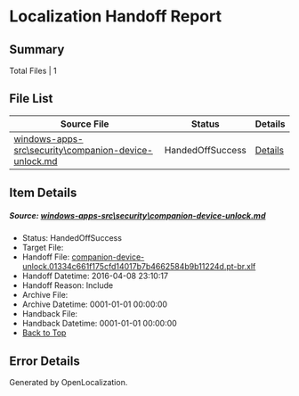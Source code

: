 # <a name='report-top'></a> Localization Handoff Report

## Summary
 Total Files | 1

## File List
 Source File | Status | Details 
 ----------- | ------ | ------- 
 [windows-apps-src\security\companion-device-unlock.md](https://github.com/Microsoft/windows-apps/blob/ec3ba5402ab4dc42e9f584e6956fe23487a36f3e/windows-apps-src/security/companion-device-unlock.md) | HandedOffSuccess | [Details](#e073ddda47d9461a687bdf277e60a20dc103e3fd3449)

## Item Details
##### <a name='e073ddda47d9461a687bdf277e60a20dc103e3fd3449'></a> Source: [windows-apps-src\security\companion-device-unlock.md](https://github.com/Microsoft/windows-apps/blob/ec3ba5402ab4dc42e9f584e6956fe23487a36f3e/windows-apps-src/security/companion-device-unlock.md)
* Status: HandedOffSuccess
* Target File: 
* Handoff File: [companion-device-unlock.01334c661f175cfd14017b7b4662584b9b11224d.pt-br.xlf](https://github.com/Microsoft/WDG.handoff/blob/62f05b4683ac6123d8e7ed9035b405f03441e914/ol-handoff/Microsoft/windows-apps.pt-br/master/companion-device-unlock.01334c661f175cfd14017b7b4662584b9b11224d.pt-br.xlf)
* Handoff Datetime: 2016-04-08 23:10:17
* Handoff Reason: Include
* Archive File: 
* Archive Datetime: 0001-01-01 00:00:00
* Handback File: 
* Handback Datetime: 0001-01-01 00:00:00
* [Back to Top](#report-top)


## Error Details

Generated by OpenLocalization.
